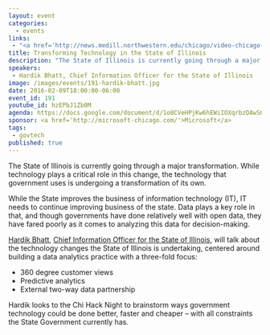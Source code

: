 ```yaml
---
layout: event
categories: 
  - events
links:
 - "<a href='http://news.medill.northwestern.edu/chicago/video-chicago-hack-night-gets-involved-in-illinois-use-of-technology/'>VIDEO: Chicago Hack Night gets involved in Illinois’ use of technology</a>, Medill Reports"
title: Transforming Technology in the State of Illinois
description: "The State of Illinois is currently going through a major transformation. While technology plays a critical role in this change, the technology that government uses is undergoing a transformation of its own. Hardik Bhatt, Chief Information Officer for the State of Illinois, will talk about the technology changes the State of Illinois is undertaking, centered around building a data analytics practice"
speakers:
 - Hardik Bhatt, Chief Information Officer for the State of Illinois
image: /images/events/191-hardik-bhatt.jpg
date: 2016-02-09T18:00:00-06:00
event_id: 191
youtube_id: hzEPbJ1Zb0M
agenda: https://docs.google.com/document/d/1o8CVeHPjKw6hEWiIOXqrbzDAwSOfZuLz69cXpDpwQXI/edit#
sponsor: <a href='http://microsoft-chicago.com/'>Microsoft</a>
tags: 
 - govtech
published: true
---
```


The State of Illinois is currently going through a major transformation. While technology plays a critical role in this change, the technology that government uses is undergoing a transformation of its own. 

While the State improves the business of information technology (IT), IT needs to continue improving business of the state. Data plays a key role in that, and though governments have done relatively well with open data, they have fared poorly as it comes to analyzing this data for decision-making. 

[Hardik Bhatt](https://www.linkedin.com/in/hardik-bhatt-a070344), [Chief Information Officer for the State of Illinois](http://www.illinois.gov/sites/cio/Pages/default.aspx), will talk about the technology changes the State of Illinois is undertaking, centered around building a data analytics practice with a three-fold focus:

* 360 degree customer views
* Predictive analytics
* External two-way data partnership 

Hardik looks to the Chi Hack Night to brainstorm ways government technology could be done better, faster and cheaper – with all constraints the State Government currently has.
